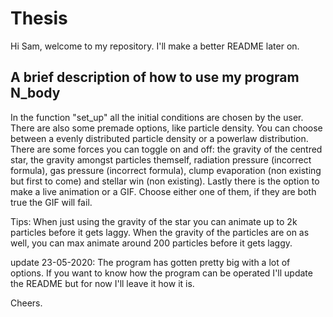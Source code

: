 # Thesis
Hi Sam, welcome to my repository. I'll make a better README later on.

## A brief description of how to use my program N_body
In the function "set_up" all the initial conditions are chosen by the user. There are also some premade options, like particle density. You can choose between a evenly distributed particle density or a powerlaw distribution. There are some forces you can toggle on and off: the gravity of the centred star, the gravity amongst particles themself, radiation pressure (incorrect formula), gas pressure (incorrect formula), clump evaporation (non existing but first to come) and stellar win (non existing). Lastly there is the option to make a live animation or a GIF. Choose either one of them, if they are both true the GIF will fail.

Tips: When just using the gravity of the star you can animate up to 2k particles before it gets laggy. When the gravity of the particles are on as well, you can max animate around 200 particles before it gets laggy.

update 23-05-2020: The program has gotten pretty big with a lot of options. If you want to know how the program can be operated I'll update the README but for now I'll leave it how it is.

Cheers.
